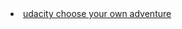 <li><a href="https://github.com/udacity/create-your-own-adventure">udacity choose your own adventure</a></li>